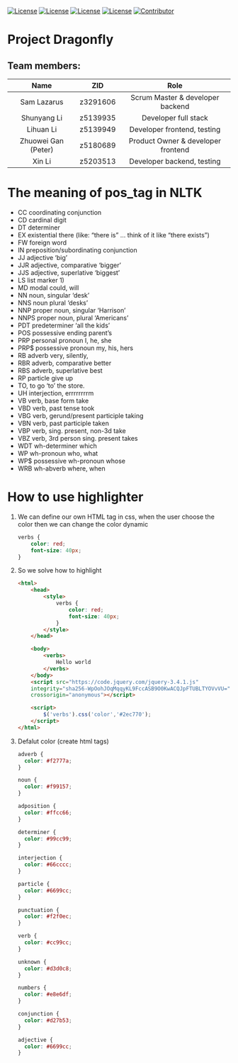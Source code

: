 [![License](https://img.shields.io/badge/License-React-blue.svg)](https://angular.io/) [![License](https://img.shields.io/badge/License-Flask%20Restful%20API-blue.svg)](https://flask-restful.readthedocs.io/en/latest/) [![License](https://img.shields.io/badge/License-MongoDB-blue.svg)](https://www.sqlite.org/index.html) [![License](https://img.shields.io/badge/License-Python3-blue.svg)](https://www.python.org/) [![Contributor](https://img.shields.io/badge/Contributor-5-brightgreen)](https://github.com/ShunyangLi/ProjectDragonfly/graphs/contributors)

# Project Dragonfly

## Team members:

|      **Name**       | **ZID**  |              **Role**              |
| :-----------------: | :------: | :--------------------------------: |
|     Sam Lazarus     | z3291606 |  Scrum Master & developer backend  |
|     Shunyang Li     | z5139935 |        Developer full stack        |
|      Lihuan Li      | z5139949 |    Developer frontend, testing     |
| Zhuowei Gan (Peter) | z5180689 | Product Owner & developer frontend |
|       Xin Li        | z5203513 |     Developer backend, testing     |

# The meaning of pos_tag in NLTK

- CC coordinating conjunction
- CD cardinal digit
- DT determiner
- EX existential there (like: “there is” … think of it like “there exists”)
- FW foreign word
- IN preposition/subordinating conjunction
- JJ adjective ‘big’
- JJR adjective, comparative ‘bigger’
- JJS adjective, superlative ‘biggest’
- LS list marker 1)
- MD modal could, will
- NN noun, singular ‘desk’
- NNS noun plural ‘desks’
- NNP proper noun, singular ‘Harrison’
- NNPS proper noun, plural ‘Americans’
- PDT predeterminer ‘all the kids’
- POS possessive ending parent’s
- PRP personal pronoun I, he, she
- PRP$ possessive pronoun my, his, hers
- RB adverb very, silently,
- RBR adverb, comparative better
- RBS adverb, superlative best
- RP particle give up
- TO, to go ‘to’ the store.
- UH interjection, errrrrrrrm
- VB verb, base form take
- VBD verb, past tense took
- VBG verb, gerund/present participle taking
- VBN verb, past participle taken
- VBP verb, sing. present, non-3d take
- VBZ verb, 3rd person sing. present takes
- WDT wh-determiner which
- WP wh-pronoun who, what
- WP$ possessive wh-pronoun whose
- WRB wh-abverb where, when

# How to use highlighter

1. We can define our own HTML tag in css, when the user choose the color then we can change the color dynamic

   ```css
   verbs {
       color: red;
       font-size: 40px;
   }
   ```

2. So we solve how to highlight

   ```html
   <html>
       <head>
           <style>
               verbs {
                   color: red;
                   font-size: 40px;
               }
           </style>
       </head>
   
       <body>
           <verbs>
               Hello world
           </verbs>
       </body>
       <script src="https://code.jquery.com/jquery-3.4.1.js" 
       integrity="sha256-WpOohJOqMqqyKL9FccASB9O0KwACQJpFTUBLTYOVvVU="
       crossorigin="anonymous"></script>
   
       <script>
           $('verbs').css('color','#2ec770');
       </script>
   </html>
   ```

3. Defalut color (create html tags)

   ```css
   adverb {
     color: #f2777a;
   }
   
   noun {
     color: #f99157;
   }
   
   adposition {
     color: #ffcc66;
   }
   
   determiner {
     color: #99cc99;
   }
   
   interjection {
     color: #66cccc;
   }
   
   particle {
     color: #6699cc;
   }
   
   punctuation {
     color: #f2f0ec;
   }
   
   verb {
     color: #cc99cc;
   }
   
   unknown {
     color: #d3d0c8;
   }
   
   numbers {
     color: #e8e6df;
   }
   
   conjunction {
     color: #d27b53;
   }
   
   adjective {
     color: #6699cc;
   }
   ```

   

